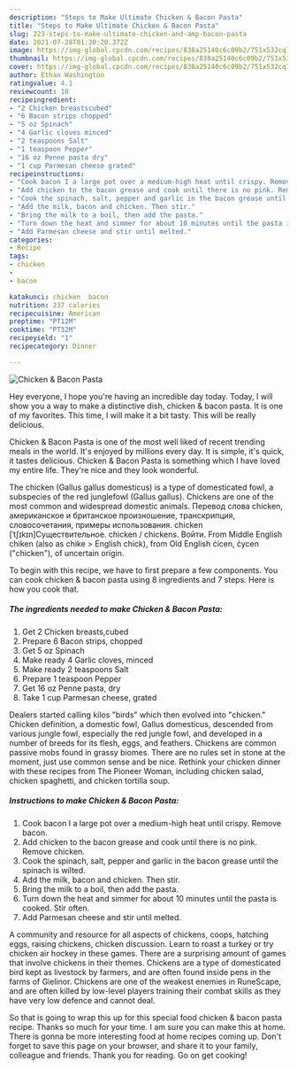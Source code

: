 ```yaml
---
description: "Steps to Make Ultimate Chicken & Bacon Pasta"
title: "Steps to Make Ultimate Chicken & Bacon Pasta"
slug: 223-steps-to-make-ultimate-chicken-and-amp-bacon-pasta
date: 2021-07-28T01:30:20.372Z
image: https://img-global.cpcdn.com/recipes/838a25140c6c09b2/751x532cq70/chicken-bacon-pasta-recipe-main-photo.jpg
thumbnail: https://img-global.cpcdn.com/recipes/838a25140c6c09b2/751x532cq70/chicken-bacon-pasta-recipe-main-photo.jpg
cover: https://img-global.cpcdn.com/recipes/838a25140c6c09b2/751x532cq70/chicken-bacon-pasta-recipe-main-photo.jpg
author: Ethan Washington
ratingvalue: 4.1
reviewcount: 10
recipeingredient:
- "2 Chicken breastscubed"
- "6 Bacon strips chopped"
- "5 oz Spinach"
- "4 Garlic cloves minced"
- "2 teaspoons Salt"
- "1 teaspoon Pepper"
- "16 oz Penne pasta dry"
- "1 cup Parmesan cheese grated"
recipeinstructions:
- "Cook bacon I a large pot over a medium-high heat until crispy. Remove bacon."
- "Add chicken to the bacon grease and cook until there is no pink. Remove chicken."
- "Cook the spinach, salt, pepper and garlic in the bacon grease until the spinach is wilted."
- "Add the milk, bacon and chicken. Then stir."
- "Bring the milk to a boil, then add the pasta."
- "Turn down the heat and simmer for about 10 minutes until the pasta is cooked. Stir often."
- "Add Parmesan cheese and stir until melted."
categories:
- Recipe
tags:
- chicken
- 
- bacon

katakunci: chicken  bacon 
nutrition: 237 calories
recipecuisine: American
preptime: "PT12M"
cooktime: "PT32M"
recipeyield: "1"
recipecategory: Dinner

---
```



![Chicken &amp; Bacon Pasta](https://img-global.cpcdn.com/recipes/838a25140c6c09b2/751x532cq70/chicken-bacon-pasta-recipe-main-photo.jpg)

Hey everyone, I hope you're having an incredible day today. Today, I will show you a way to make a distinctive dish, chicken &amp; bacon pasta. It is one of my favorites. This time, I will make it a bit tasty. This will be really delicious.

Chicken &amp; Bacon Pasta is one of the most well liked of recent trending meals in the world. It's enjoyed by millions every day. It is simple, it's quick, it tastes delicious. Chicken &amp; Bacon Pasta is something which I have loved my entire life. They're nice and they look wonderful.

The chicken (Gallus gallus domesticus) is a type of domesticated fowl, a subspecies of the red junglefowl (Gallus gallus). Chickens are one of the most common and widespread domestic animals. Перевод слова chicken, американское и британское произношение, транскрипция, словосочетания, примеры использования. chicken [ˈtʃɪkɪn]Существительное. chicken / chickens. Войти. From Middle English chiken (also as chike &gt; English chick), from Old English ċicen, ċycen (&#34;chicken&#34;), of uncertain origin.


To begin with this recipe, we have to first prepare a few components. You can cook chicken &amp; bacon pasta using 8 ingredients and 7 steps. Here is how you cook that.

<!--inarticleads1-->

##### The ingredients needed to make Chicken &amp; Bacon Pasta:

1. Get 2 Chicken breasts,cubed
1. Prepare 6 Bacon strips, chopped
1. Get 5 oz Spinach
1. Make ready 4 Garlic cloves, minced
1. Make ready 2 teaspoons Salt
1. Prepare 1 teaspoon Pepper
1. Get 16 oz Penne pasta, dry
1. Take 1 cup Parmesan cheese, grated


Dealers started calling kilos &#34;birds&#34; which then evolved into &#34;chicken.&#34; Chicken definition, a domestic fowl, Gallus domesticus, descended from various jungle fowl, especially the red jungle fowl, and developed in a number of breeds for its flesh, eggs, and feathers. Chickens are common passive mobs found in grassy biomes. There are no rules set in stone at the moment, just use common sense and be nice. Rethink your chicken dinner with these recipes from The Pioneer Woman, including chicken salad, chicken spaghetti, and chicken tortilla soup. 

<!--inarticleads2-->

##### Instructions to make Chicken &amp; Bacon Pasta:

1. Cook bacon I a large pot over a medium-high heat until crispy. Remove bacon.
1. Add chicken to the bacon grease and cook until there is no pink. Remove chicken.
1. Cook the spinach, salt, pepper and garlic in the bacon grease until the spinach is wilted.
1. Add the milk, bacon and chicken. Then stir.
1. Bring the milk to a boil, then add the pasta.
1. Turn down the heat and simmer for about 10 minutes until the pasta is cooked. Stir often.
1. Add Parmesan cheese and stir until melted.


A community and resource for all aspects of chickens, coops, hatching eggs, raising chickens, chicken discussion. Learn to roast a turkey or try chicken air hockey in these games. There are a surprising amount of games that involve chickens in their themes. Chickens are a type of domesticated bird kept as livestock by farmers, and are often found inside pens in the farms of Gielinor. Chickens are one of the weakest enemies in RuneScape, and are often killed by low-level players training their combat skills as they have very low defence and cannot deal. 

So that is going to wrap this up for this special food chicken &amp; bacon pasta recipe. Thanks so much for your time. I am sure you can make this at home. There is gonna be more interesting food at home recipes coming up. Don't forget to save this page on your browser, and share it to your family, colleague and friends. Thank you for reading. Go on get cooking!

